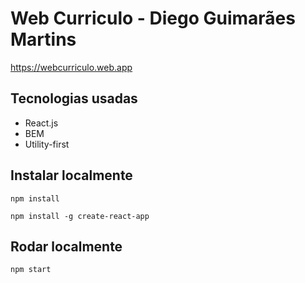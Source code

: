 # Web Curriculo - Diego Guimarães Martins

https://webcurriculo.web.app

## Tecnologias usadas

- React.js
- BEM
- Utility-first

## Instalar localmente

```npm install```

```npm install -g create-react-app```

## Rodar localmente

```npm start```